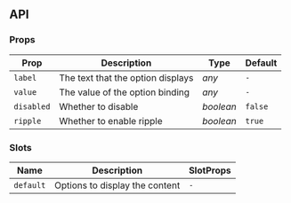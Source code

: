 ## API

### Props

| Prop | Description | Type | Default |
| --- | --- | --- | --- |
| `label` | The text that the option displays | _any_ | `-` |
| `value` | The value of the option binding | _any_ | `-` |
| `disabled` | Whether to disable | _boolean_ | `false` |
| `ripple` | Whether to enable ripple | _boolean_ | `true` |

### Slots

| Name | Description | SlotProps |
| --- | --- | --- |
| `default` | Options to display the content | `-` |
